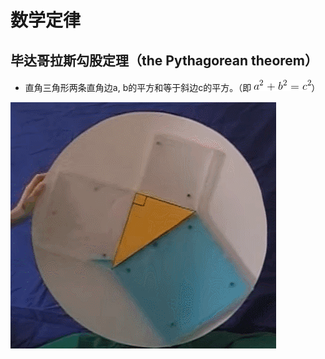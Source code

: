 # 数学定律

## 毕达哥拉斯勾股定理（the Pythagorean theorem）
- 直角三角形两条直角边a, b的平方和等于斜边c的平方。（即 ![image](pics/mathematical-law/a2b2c2.gif)）

![image](pics/mathematical-law/pythagorean.gif)
